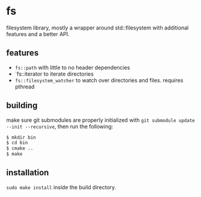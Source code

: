 # fs
filesystem library, mostly a wrapper around std::filesystem with additional features and a better API.

## features
- `fs::path` with little to no header dependencies
- `fs::iterator to iterate directories
- `fs::filesystem_watcher` to watch over directories and files. requires pthread

## building

make sure git submodules are properly initialized with `git submodule update --init --recursive`, then run the following:

```sh
$ mkdir bin
$ cd bin
$ cmake ..
$ make
```

## installation

`sudo make install` inside the build directory.
